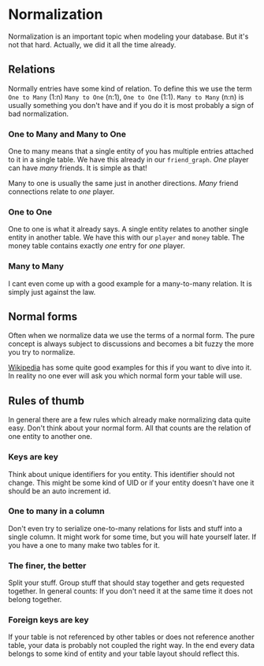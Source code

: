 # Normalization

Normalization is an important topic when modeling your database. But it's not that hard. Actually, we did it all the 
time already.

## Relations

Normally entries have some kind of relation. To define this we use the term `One to Many` (1:n) `Many to One` (n:1), 
`One to One` (1:1).
`Many to Many` (n:n) is usually something you don't have and if you do it is most probably a sign of bad normalization.

### One to Many and Many to One

One to many means that a single entity of you has multiple entries attached to it in a single table. We have this 
already in our `friend_graph`. _One_ player can have _many_ friends. It is simple as that!

Many to one is usually the same just in another directions. _Many_ friend connections relate to _one_ player. 

### One to One

One to one is what it already says. A single entity relates to another single entity in another table. We have this 
with our `player` and `money` table. The money table contains exactly _one_ entry for _one_ player.

### Many to Many

I cant even come up with a good example for a many-to-many relation. It is simply just against the law. 

## Normal forms

Often when we normalize data we use the terms of a normal form. The pure concept is always subject to discussions 
and becomes a bit fuzzy the more you try to normalize.

[Wikipedia](https://en.wikipedia.org/wiki/Database_normalization#Example_of_a_step_by_step_normalization) has some 
quite good examples for this if you want to dive into it. In reality no one ever will ask you which normal form your 
table will use.

## Rules of thumb

In general there are a few rules which already make normalizing data quite easy. Don't think about your normal form. 
All that counts are the relation of one entity to another one.

### Keys are key

Think about unique identifiers for you entity. This identifier should not change. This might be some kind of UID or 
if your entity doesn't have one it should be an auto increment id.

### One to many in a column

Don't even try to serialize one-to-many relations for lists and stuff into a single column. It might work for some 
time, but you will hate yourself later. If you have a one to many make two tables for it.

### The finer, the better

Split your stuff. Group stuff that should stay together and gets requested together. In general counts: If you don't 
need it at the same time it does not belong together.

### Foreign keys are key

If your table is not referenced by other tables or does not reference another table, your data is probably not 
coupled the right way. In the end every data belongs to some kind of entity and your table layout should reflect this.
